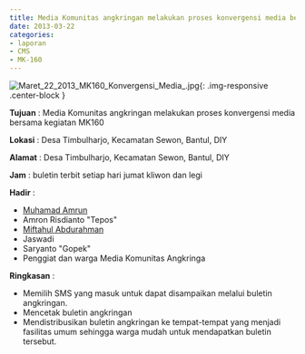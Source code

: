 ```yaml
---
title: Media Komunitas angkringan melakukan proses konvergensi media bersama kegiatan MK160
date: 2013-03-22
categories:
- laporan
- CMS
- MK-160
---
```


![Maret_22_2013_MK160_Konvergensi_Media_.jpg](/uploads/Maret_22_2013_MK160_Konvergensi_Media_.jpg){: .img-responsive .center-block }

**Tujuan** : Media Komunitas angkringan melakukan proses konvergensi media bersama kegiatan MK160

**Lokasi** : Desa Timbulharjo, Kecamatan Sewon, Bantul, DIY 

**Alamat** : Desa Timbulharjo, Kecamatan Sewon, Bantul, DIY 

**Jam** : buletin terbit setiap hari jumat kliwon dan legi 

**Hadir** :
* [Muhamad Amrun](http://wiki.ciptamedia.org/wiki/Muhamad_Amrun)
* Amron Risdianto "Tepos"
* [Miftahul Abdurahman](http://wiki.ciptamedia.org/wiki/Miftahul_Abdurrakhman)
* Jaswadi
* Saryanto "Gopek"
* Penggiat dan warga Media Komunitas Angkringa 

**Ringkasan** :
* Memilih SMS yang masuk untuk dapat disampaikan melalui buletin angkringan. 
* Mencetak buletin angkringan
* Mendistribusikan buletin angkringan ke tempat-tempat yang menjadi fasilitas umum sehingga warga mudah untuk mendapatkan buletin tersebut.
